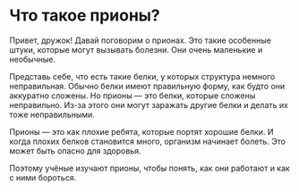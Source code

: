 # Что такое прионы?

Привет, дружок! Давай поговорим о прионах. Это такие особенные штуки, которые могут вызывать болезни. Они очень маленькие и необычные.

Представь себе, что есть такие белки, у которых структура немного неправильная. Обычно белки имеют правильную форму, как будто они аккуратно сложены. Но прионы — это белки, которые сложены неправильно. Из-за этого они могут заражать другие белки и делать их тоже неправильными.

Прионы — это как плохие ребята, которые портят хорошие белки. И когда плохих белков становится много, организм начинает болеть. Это может быть опасно для здоровья.

Поэтому учёные изучают прионы, чтобы понять, как они работают и как с ними бороться.